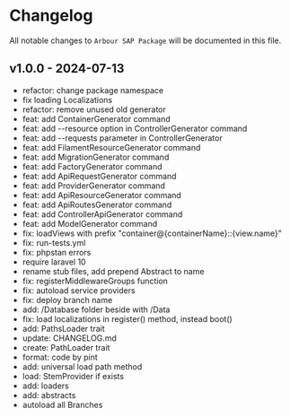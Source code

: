 # Changelog

All notable changes to `Arbour SAP Package` will be documented in this file.

## v1.0.0 - 2024-07-13

- refactor: change package namespace
- fix loading Localizations
- refactor: remove unused old generator
- feat: add ContainerGenerator command
- feat: add --resource option in ControllerGenerator command
- feat: add --requests parameter in ControllerGenerator
- feat: add FilamentResourceGenerator command
- feat: add MigrationGenerator command
- feat: add FactoryGenerator command
- feat: add ApiRequestGenerator command
- feat: add ProviderGenerator command
- feat: add ApiResourceGenerator command
- feat: add ApiRoutesGenerator command
- feat: add ControllerApiGenerator command
- feat: add ModelGenerator command
- fix: loadViews with prefix "container@{containerName}::{view.name}"
- fix: run-tests.yml
- fix: phpstan errors
- require laravel 10
- rename stub files, add prepend Abstract to name
- fix: registerMiddlewareGroups function
- fix: autoload service providers
- fix: deploy branch name
- add: /Database folder beside with /Data
- fix: load localizations in register() method, instead boot()
- add: PathsLoader trait
- update: CHANGELOG.md
- create: PathLoader trait
- format: code by pint
- add: universal load path method
- load: StemProvider if exists
- add: loaders
- add: abstracts
- autoload all Branches
